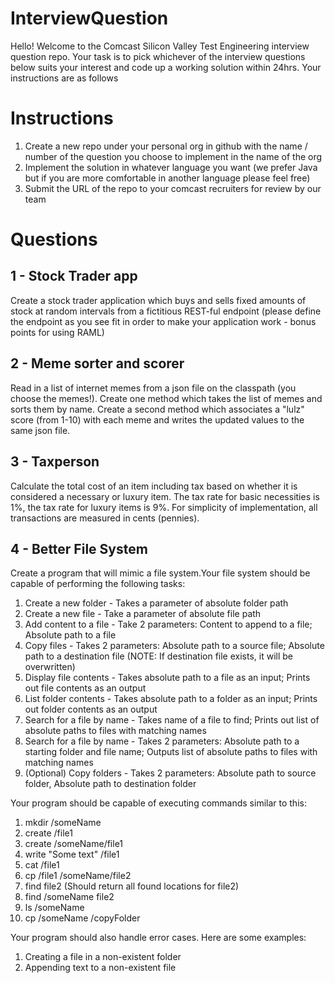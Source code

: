 # InterviewQuestion
Hello!  Welcome to the Comcast Silicon Valley Test Engineering interview question repo.  Your task is to pick whichever of the interview questions below suits your interest and code up a working solution within 24hrs.  Your instructions are as follows
# Instructions
1. Create a new repo under your personal org in github with the name / number of the question you choose to implement in the name of the org
2. Implement the solution in whatever language you want (we prefer Java but if you are more comfortable in another language please feel free)
3. Submit the URL of the repo to your comcast recruiters for review by our team
 
# Questions
## 1 - Stock Trader app
Create a stock trader application which buys and sells fixed amounts of stock at random intervals from a fictitious REST-ful endpoint (please define the endpoint as you see fit in order to make your application work - bonus points for using RAML)
## 2 - Meme sorter and scorer
Read in a list of internet memes from a json file on the classpath (you choose the memes!).  Create one method which takes the list of memes and sorts them by name.  Create a second method which associates a "lulz" score (from 1-10) with each meme and writes the updated values to the same json file. 
## 3 - Taxperson
Calculate the total cost of an item including tax based on whether it is considered a necessary or luxury item. The tax rate for basic necessities is 1%, the tax rate for luxury items is 9%. For simplicity of implementation, all transactions are measured in cents (pennies).
## 4 - Better File System
Create a program that will mimic a file system.Your file system should be capable of performing the following tasks:
 1. Create a new folder - Takes a parameter of absolute folder path
 2. Create a new file - Take a parameter of absolute file path
 3. Add content to a file - Take 2 parameters: Content to append to a file; Absolute path to a file
 4. Copy files - Takes 2 parameters: Absolute path to a source file; Absolute path to a destination file (NOTE: If destination file exists, it will be overwritten)
 5. Display file contents - Takes absolute path to a file as an input; Prints out file contents as an output
 6. List folder contents - Takes absolute path to a folder as an input; Prints out folder contents as an output
 7. Search for a file by name - Takes name of a file to find; Prints out list of absolute paths to files with matching names
 8. Search for a file by name - Takes 2 parameters: Absolute path to a starting folder and file name; Outputs list of absolute paths to files with matching names
 9. (Optional) Copy folders - Takes 2 parameters: Absolute path to source folder, Absolute path to destination folder
 
Your program should be capable of executing commands similar to this:
 1. mkdir /someName
 2. create /file1
 3. create /someName/file1
 4. write "Some text" /file1
 5. cat /file1
 6. cp /file1 /someName/file2
 7. find file2 (Should return all found locations for file2)
 8. find /someName file2
 9. ls /someName
 10. cp /someName /copyFolder
 
Your program should also handle error cases. Here are some examples:
 1. Creating a file in a non-existent folder
 2. Appending text to a non-existent file
